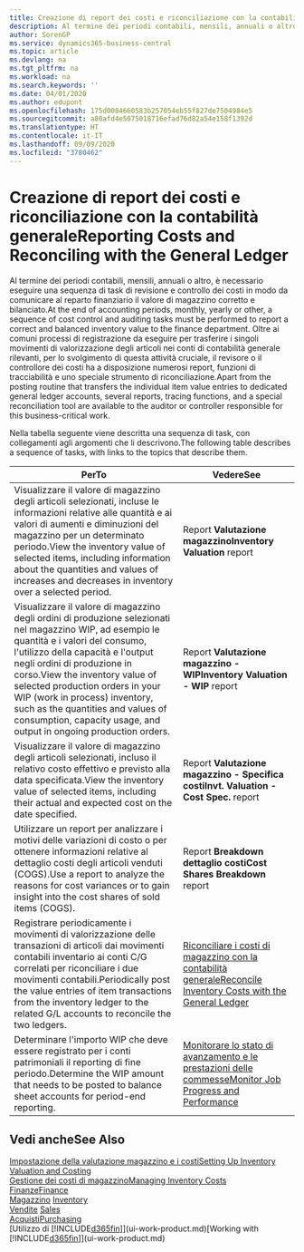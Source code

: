 ```yaml
---
title: Creazione di report dei costi e riconciliazione con la contabilità generale | Microsoft Docs
description: Al termine dei periodi contabili, mensili, annuali o altro, è necessario eseguire una sequenza di task di revisione e controllo dei costi in modo da comunicare al reparto finanziario il valore di magazzino corretto e bilanciato. Oltre ai comuni processi di registrazione da eseguire per trasferire i singoli movimenti di valorizzazione degli articoli nei conti di contabilità generale rilevanti, per lo svolgimento di questa attività cruciale, il revisore o il controllore dei costi ha a disposizione numerosi report, funzioni di tracciabilità e uno speciale strumento di riconciliazione.
author: SorenGP
ms.service: dynamics365-business-central
ms.topic: article
ms.devlang: na
ms.tgt_pltfrm: na
ms.workload: na
ms.search.keywords: ''
ms.date: 04/01/2020
ms.author: edupont
ms.openlocfilehash: 175d0084660583b257054eb55f827de7504984e5
ms.sourcegitcommit: a80afd4e5075018716efad76d82a54e158f1392d
ms.translationtype: HT
ms.contentlocale: it-IT
ms.lasthandoff: 09/09/2020
ms.locfileid: "3780462"
---
```

# <a name="reporting-costs-and-reconciling-with-the-general-ledger"></a><span data-ttu-id="c0c3c-104">Creazione di report dei costi e riconciliazione con la contabilità generale</span><span class="sxs-lookup"><span data-stu-id="c0c3c-104">Reporting Costs and Reconciling with the General Ledger</span></span>
<span data-ttu-id="c0c3c-105">Al termine dei periodi contabili, mensili, annuali o altro, è necessario eseguire una sequenza di task di revisione e controllo dei costi in modo da comunicare al reparto finanziario il valore di magazzino corretto e bilanciato.</span><span class="sxs-lookup"><span data-stu-id="c0c3c-105">At the end of accounting periods, monthly, yearly or other, a sequence of cost control and auditing tasks must be performed to report a correct and balanced inventory value to the finance department.</span></span> <span data-ttu-id="c0c3c-106">Oltre ai comuni processi di registrazione da eseguire per trasferire i singoli movimenti di valorizzazione degli articoli nei conti di contabilità generale rilevanti, per lo svolgimento di questa attività cruciale, il revisore o il controllore dei costi ha a disposizione numerosi report, funzioni di tracciabilità e uno speciale strumento di riconciliazione.</span><span class="sxs-lookup"><span data-stu-id="c0c3c-106">Apart from the posting routine that transfers the individual item value entries to dedicated general ledger accounts, several reports, tracing functions, and a special reconciliation tool are available to the auditor or controller responsible for this business-critical work.</span></span>  

 <span data-ttu-id="c0c3c-107">Nella tabella seguente viene descritta una sequenza di task, con collegamenti agli argomenti che li descrivono.</span><span class="sxs-lookup"><span data-stu-id="c0c3c-107">The following table describes a sequence of tasks, with links to the topics that describe them.</span></span>   

|<span data-ttu-id="c0c3c-108">**Per**</span><span class="sxs-lookup"><span data-stu-id="c0c3c-108">**To**</span></span>|<span data-ttu-id="c0c3c-109">**Vedere**</span><span class="sxs-lookup"><span data-stu-id="c0c3c-109">**See**</span></span>|  
|------------|-------------|  
|<span data-ttu-id="c0c3c-110">Visualizzare il valore di magazzino degli articoli selezionati, incluse le informazioni relative alle quantità e ai valori di aumenti e diminuzioni del magazzino per un determinato periodo.</span><span class="sxs-lookup"><span data-stu-id="c0c3c-110">View the inventory value of selected items, including information about the quantities and values of increases and decreases in inventory over a selected period.</span></span>|<span data-ttu-id="c0c3c-111">Report **Valutazione magazzino**</span><span class="sxs-lookup"><span data-stu-id="c0c3c-111">**Inventory Valuation** report</span></span>|  
|<span data-ttu-id="c0c3c-112">Visualizzare il valore di magazzino degli ordini di produzione selezionati nel magazzino WIP, ad esempio le quantità e i valori del consumo, l'utilizzo della capacità e l'output negli ordini di produzione in corso.</span><span class="sxs-lookup"><span data-stu-id="c0c3c-112">View the inventory value of selected production orders in your WIP (work in process) inventory, such as the quantities and values of consumption, capacity usage, and output in ongoing production orders.</span></span>|<span data-ttu-id="c0c3c-113">Report **Valutazione magazzino - WIP**</span><span class="sxs-lookup"><span data-stu-id="c0c3c-113">**Inventory Valuation - WIP** report</span></span>|  
|<span data-ttu-id="c0c3c-114">Visualizzare il valore di magazzino degli articoli selezionati, incluso il relativo costo effettivo e previsto alla data specificata.</span><span class="sxs-lookup"><span data-stu-id="c0c3c-114">View the inventory value of selected items, including their actual and expected cost on the date specified.</span></span>|<span data-ttu-id="c0c3c-115">Report **Valutazione magazzino - Specifica costi**</span><span class="sxs-lookup"><span data-stu-id="c0c3c-115">**Invt. Valuation - Cost Spec.** report</span></span>|  
|<span data-ttu-id="c0c3c-116">Utilizzare un report per analizzare i motivi delle variazioni di costo o per ottenere informazioni relative al dettaglio costi degli articoli venduti (COGS).</span><span class="sxs-lookup"><span data-stu-id="c0c3c-116">Use a report to analyze the reasons for cost variances or to gain insight into the cost shares of sold items (COGS).</span></span>|<span data-ttu-id="c0c3c-117">Report **Breakdown dettaglio costi**</span><span class="sxs-lookup"><span data-stu-id="c0c3c-117">**Cost Shares Breakdown** report</span></span>|  
|<span data-ttu-id="c0c3c-118">Registrare periodicamente i movimenti di valorizzazione delle transazioni di articoli dai movimenti contabili inventario ai conti C/G correlati per riconciliare i due movimenti contabili.</span><span class="sxs-lookup"><span data-stu-id="c0c3c-118">Periodically post the value entries of item transactions from the inventory ledger to the related G/L accounts to reconcile the two ledgers.</span></span>|[<span data-ttu-id="c0c3c-119">Riconciliare i costi di magazzino con la contabilità generale</span><span class="sxs-lookup"><span data-stu-id="c0c3c-119">Reconcile Inventory Costs with the General Ledger</span></span>](finance-how-to-post-inventory-costs-to-the-general-ledger.md)|  
|<span data-ttu-id="c0c3c-120">Determinare l'importo WIP che deve essere registrato per i conti patrimoniali il reporting di fine periodo.</span><span class="sxs-lookup"><span data-stu-id="c0c3c-120">Determine the WIP amount that needs to be posted to balance sheet accounts for period-end reporting.</span></span>|[<span data-ttu-id="c0c3c-121">Monitorare lo stato di avanzamento e le prestazioni delle commesse</span><span class="sxs-lookup"><span data-stu-id="c0c3c-121">Monitor Job Progress and Performance</span></span>](projects-how-monitor-progress-performance.md)|

## <a name="see-also"></a><span data-ttu-id="c0c3c-122">Vedi anche</span><span class="sxs-lookup"><span data-stu-id="c0c3c-122">See Also</span></span>  
[<span data-ttu-id="c0c3c-123">Impostazione della valutazione magazzino e i costi</span><span class="sxs-lookup"><span data-stu-id="c0c3c-123">Setting Up Inventory Valuation and Costing</span></span>](finance-set-up-inventory-valuation-and-costing.md)  
[<span data-ttu-id="c0c3c-124">Gestione dei costi di magazzino</span><span class="sxs-lookup"><span data-stu-id="c0c3c-124">Managing Inventory Costs</span></span>](finance-manage-inventory-costs.md)  
[<span data-ttu-id="c0c3c-125">Finanze</span><span class="sxs-lookup"><span data-stu-id="c0c3c-125">Finance</span></span>](finance.md)  
<span data-ttu-id="c0c3c-126">[Magazzino](inventory-manage-inventory.md) </span><span class="sxs-lookup"><span data-stu-id="c0c3c-126">[Inventory](inventory-manage-inventory.md) </span></span>  
<span data-ttu-id="c0c3c-127">[Vendite](sales-manage-sales.md) </span><span class="sxs-lookup"><span data-stu-id="c0c3c-127">[Sales](sales-manage-sales.md) </span></span>  
[<span data-ttu-id="c0c3c-128">Acquisti</span><span class="sxs-lookup"><span data-stu-id="c0c3c-128">Purchasing</span></span>](purchasing-manage-purchasing.md)  
<span data-ttu-id="c0c3c-129">[Utilizzo di [!INCLUDE[d365fin](includes/d365fin_md.md)]](ui-work-product.md)</span><span class="sxs-lookup"><span data-stu-id="c0c3c-129">[Working with [!INCLUDE[d365fin](includes/d365fin_md.md)]](ui-work-product.md)</span></span>
